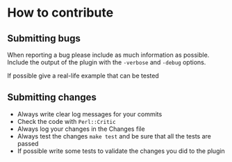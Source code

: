 # How to contribute

## Submitting bugs

When reporting a bug please include as much information as possible. Include the output of the plugin with the `-verbose` and `-debug` options.

If possible give a real-life example that can be tested

## Submitting changes

 * Always write clear log messages for your commits
 * Check the code with `Perl::Critic`
 * Always log your changes in the Changes file
 * Always test the changes `make test` and be sure that all the tests are passed
 * If possible write some tests to validate the changes you did to the plugin
